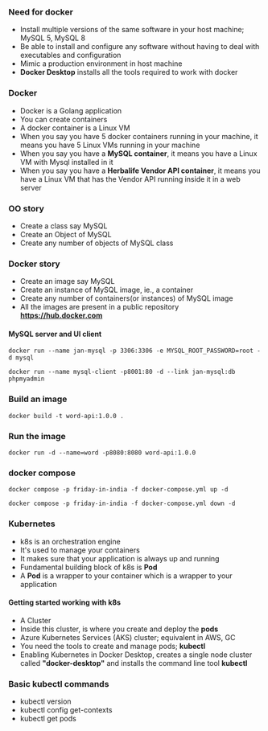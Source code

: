 ### Need for docker

* Install multiple versions of the same software in your host machine; MySQL 5, MySQL 8
* Be able to install and configure any software without having to deal with executables and configuration
* Mimic a production environment in host machine
* **Docker Desktop** installs all the tools required to work with docker

### Docker

* Docker is a Golang application
* You can create containers
* A docker container is a Linux VM
* When you say you have 5 docker containers running in your machine, it means you have 5 Linux VMs running in your machine
* When you say you have a **MySQL container**, it means you have a Linux VM with Mysql installed in it
* When you say you have a **Herbalife Vendor API container**, it means you have a Linux VM that has the Vendor API running inside it in a web server

### OO story

* Create a class say MySQL
* Create an Object of MySQL
* Create any number of objects of MySQL class

### Docker story

* Create an image say MySQL
* Create an instance of MySQL image, ie., a container
* Create any number of containers(or instances) of MySQL image
* All the images are present in a public repository **https://hub.docker.com**

#### MySQL server and UI client

```
docker run --name jan-mysql -p 3306:3306 -e MYSQL_ROOT_PASSWORD=root -d mysql
```

```
docker run --name mysql-client -p8001:80 -d --link jan-mysql:db phpmyadmin
```

### Build an image

```
docker build -t word-api:1.0.0 .
```

### Run the image

```
docker run -d --name=word -p8080:8080 word-api:1.0.0
```

### docker compose

```
docker compose -p friday-in-india -f docker-compose.yml up -d
```			

```
docker compose -p friday-in-india -f docker-compose.yml down -d
```

### Kubernetes

* k8s is an orchestration engine
* It's used to manage your containers
* It makes sure that your application is always up and running
* Fundamental building block of k8s is **Pod**
* A **Pod** is a wrapper to your container which is a wrapper to your application

#### Getting started working with k8s

* A Cluster
* Inside this cluster, is where you create and deploy the **pods**
* Azure Kubernetes Services (AKS) cluster; equivalent in AWS, GC
* You need the tools to create and manage pods; **kubectl**
* Enabling Kubernetes in Docker Desktop, creates a single node cluster called **"docker-desktop"** and installs the command line tool **kubectl**



### Basic kubectl commands

* kubectl version
* kubectl config get-contexts
* kubectl get pods






































